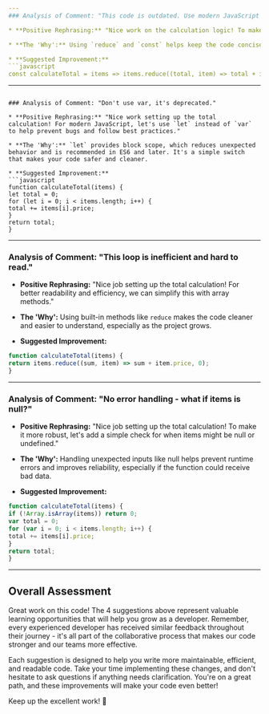 ```yaml
---
### Analysis of Comment: "This code is outdated. Use modern JavaScript syntax."

* **Positive Rephrasing:** "Nice work on the calculation logic! To make the code more modern and readable, let's take advantage of ES6 features like arrow functions and `reduce`."

* **The 'Why':** Using `reduce` and `const` helps keep the code concise and avoids potential issues with variable scope in larger functions.

* **Suggested Improvement:**
```javascript
const calculateTotal = items => items.reduce((total, item) => total + item.price, 0);
```

---
```

### Analysis of Comment: "Don't use var, it's deprecated."

* **Positive Rephrasing:** "Nice work setting up the total calculation! For modern JavaScript, let's use `let` instead of `var` to help prevent bugs and follow best practices."

* **The 'Why':** `let` provides block scope, which reduces unexpected behavior and is recommended in ES6 and later. It's a simple switch that makes your code safer and cleaner.

* **Suggested Improvement:**
```javascript
function calculateTotal(items) {
let total = 0;
for (let i = 0; i < items.length; i++) {
total += items[i].price;
}
return total;
}
```

---
### Analysis of Comment: "This loop is inefficient and hard to read."

* **Positive Rephrasing:** "Nice job setting up the total calculation! For better readability and efficiency, we can simplify this with array methods."

* **The 'Why':** Using built-in methods like `reduce` makes the code cleaner and easier to understand, especially as the project grows.

* **Suggested Improvement:**
```javascript
function calculateTotal(items) {
return items.reduce((sum, item) => sum + item.price, 0);
}
```

---
### Analysis of Comment: "No error handling - what if items is null?"

* **Positive Rephrasing:** "Nice job setting up the total calculation! To make it more robust, let's add a simple check for when items might be null or undefined."

* **The 'Why':** Handling unexpected inputs like null helps prevent runtime errors and improves reliability, especially if the function could receive bad data.

* **Suggested Improvement:**
```javascript
function calculateTotal(items) {
if (!Array.isArray(items)) return 0;
var total = 0;
for (var i = 0; i < items.length; i++) {
total += items[i].price;
}
return total;
}
```

---

## Overall Assessment

Great work on this code! The 4 suggestions above represent valuable learning opportunities that will help you grow as a developer. Remember, every experienced developer has received similar feedback throughout their journey - it's all part of the collaborative process that makes our code stronger and our teams more effective.

Each suggestion is designed to help you write more maintainable, efficient, and readable code. Take your time implementing these changes, and don't hesitate to ask questions if anything needs clarification. You're on a great path, and these improvements will make your code even better!

Keep up the excellent work! 🚀